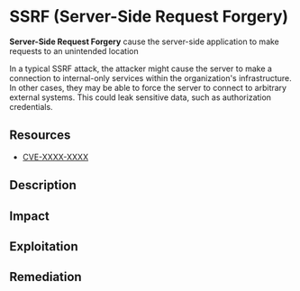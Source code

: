 # SSRF (Server-Side Request Forgery)

**Server-Side Request Forgery** cause the server-side application to make
requests to an unintended location

In a typical SSRF attack, the attacker might cause the server to make a
connection to internal-only services within the organization's infrastructure.
In other cases, they may be able to force the server to connect to arbitrary
external systems. This could leak sensitive data, such as authorization
credentials.

<!-- Resources {{{ -->
## Resources

- [CVE-XXXX-XXXX](https://www.example.com/)

<!-- }}} -->

<!-- Description {{{ -->
## Description


<!-- }}} -->

<!-- Impact {{{ -->
## Impact



<!-- }}} -->

<!-- Exploitation {{{ -->
## Exploitation



<!-- }}} -->

<!-- Remediation {{{ -->
## Remediation



<!-- }}} -->
